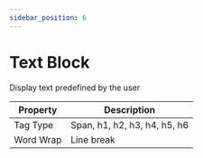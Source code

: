 ```yaml
---
sidebar_position: 6
---
```

# Text Block

Display text predefined by the user

| **Property** | **Description** |
| --- | --- |
| Tag Type | Span, h1, h2, h3, h4, h5, h6 |
| Word Wrap | Line break |
